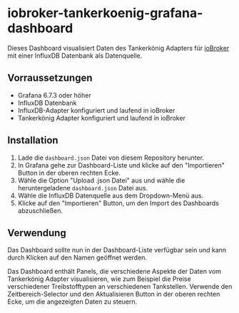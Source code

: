 # iobroker-tankerkoenig-grafana-dashboard

Dieses Dashboard visualisiert Daten des Tankerkönig Adapters für [ioBroker](https://iobroker.net/) mit einer InfluxDB Datenbank als Datenquelle.

## Vorraussetzungen

- Grafana 6.7.3 oder höher
- InfluxDB Datenbank
- InfluxDB-Adapter konfiguriert und laufend in ioBroker
- Tankerkönig Adapter konfiguriert und laufend in ioBroker

## Installation

1. Lade die `dashboard.json` Datei von diesem Repository herunter.
2. In Grafana gehe zur Dashboard-Liste und klicke auf den "Importieren" Button in der oberen rechten Ecke.
3. Wähle die Option "Upload .json Datei" aus und wähle die heruntergeladene `dashboard.json` Datei aus.
4. Wähle die InfluxDB Datenquelle aus dem Dropdown-Menü aus.
5. Klicke auf den "Importieren" Button, um den Import des Dashboards abzuschließen.

## Verwendung

Das Dashboard sollte nun in der Dashboard-Liste verfügbar sein und kann durch Klicken auf den Namen geöffnet werden.

Das Dashboard enthält Panels, die verschiedene Aspekte der Daten vom Tankerkönig Adapter visualisieren, wie zum Beispiel die Preise verschiedener Treibstofftypen an verschiedenen Tankstellen. Verwende den Zeitbereich-Selector und den Aktualisieren Button in der oberen rechten Ecke, um die angezeigten Daten zu steuern.

